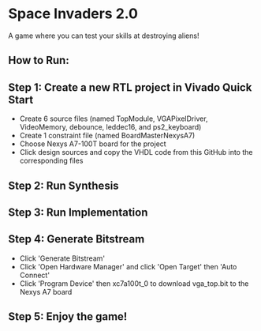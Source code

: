 # Space Invaders 2.0 
A game where you can test your skills at destroying aliens!

## How to Run:
## Step 1: Create a new RTL project in Vivado Quick Start
* Create 6 source files (named TopModule, VGAPixelDriver, VideoMemory, debounce, leddec16, and ps2_keyboard) 
* Create 1 constraint file (named BoardMasterNexysA7) 
* Choose Nexys A7-100T board for the project
* Click design sources and copy the VHDL code from this GitHub into the corresponding files 

## Step 2: Run Synthesis

## Step 3: Run Implementation 

## Step 4: Generate Bitstream 
* Click 'Generate Bitstream'
* Click 'Open Hardware Manager' and click 'Open Target' then 'Auto Connect'
* Click 'Program Device' then xc7a100t_0 to download vga_top.bit to the Nexys A7 board

## Step 5: Enjoy the game!
